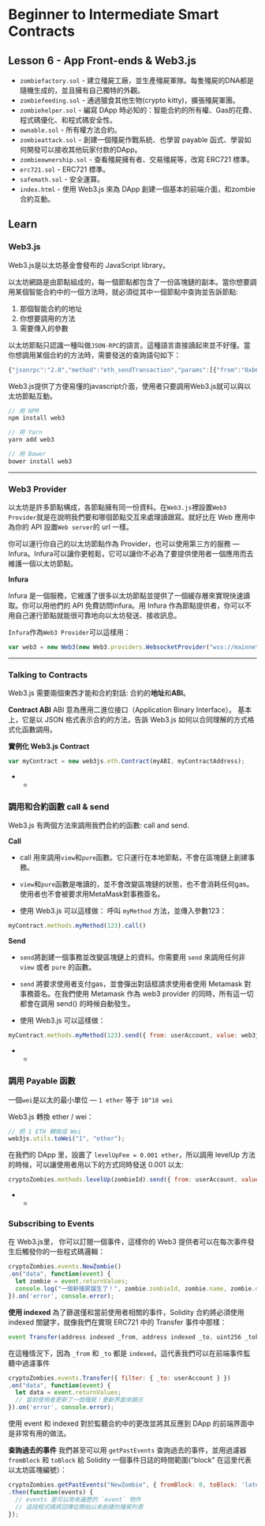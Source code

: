 # Beginner to Intermediate Smart Contracts

## Lesson 6 - App Front-ends & Web3.js
- `zombiefactory.sol` - 建立殭屍工廠，並生產殭屍軍隊。每隻殭屍的DNA都是隨機生成的，並且擁有自己獨特的外觀。
- `zombiefeeding.sol` - 通過獵食其他生物(crypto kitty)，擴張殭屍軍團。
- `zombiehelper.sol` - 編寫 DApp 時必知的：智能合約的所有權、Gas的花費、程式碼優化、和程式碼安全性。
- `ownable.sol` - 所有權方法合約。
- `zombieattack.sol` - 創建一個殭屍作戰系統、也學習 payable 函式、學習如何開發可以接收其他玩家付款的DApp。
- `zombieownership.sol` - 查看殭屍擁有者、交易殭屍等，改寫 ERC721 標準。
- `erc721.sol` - ERC721 標準。
- `safemath.sol` - 安全運算。
- `index.html` - 使用 Web3.js 來為 DApp 創建一個基本的前端介面，和zombie合約互動。

## Learn

### Web3.js

Web3.js是以太坊基金會發布的 JavaScript library。

以太坊網路是由節點組成的，每一個節點都包含了一份區塊鏈的副本。當你想要調用某個智能合約中的一個方法時，就必須從其中一個節點中查詢並告訴節點:

1. 那個智能合約的地址
2. 你想要調用的方法
3. 需要傳入的參數

以太坊節點只認識一種叫做`JSON-RPC`的語言。這種語言直接讀起來並不好懂。當你想調用某個合約的方法時，需要發送的查詢語句如下：
```js
{"jsonrpc":"2.0","method":"eth_sendTransaction","params":[{"from":"0xb60e8dd61c5d32be8058bb8eb970870f07233155","to":"0xd46e8dd67c5d32be8058bb8eb970870f07244567","gas":"0x76c0","gasPrice":"0x9184e72a000","value":"0x9184e72a","data":"0xd46e8dd67c5d32be8d46e8dd67c5d32be8058bb8eb970870f072445675058bb8eb970870f072445675"}],"id":1}
```

Web3.js提供了方便易懂的javascript介面，使用者只要調用Web3.js就可以與以太坊節點互動。

```js
// 用 NPM
npm install web3

// 用 Yarn
yarn add web3

// 用 Bower
bower install web3
```

- - -

### Web3 Provider
以太坊是許多節點構成，各節點擁有同一份資料。在`Web3.js`裡設置`Web3 Provider`就是在說明我們要和哪個節點交互來處理讀跟寫。就好比在 Web 應用中為你的 API 設置`Web server`的 url 一樣。

你可以運行你自己的以太坊節點作為 Provider，也可以使用第三方的服務 — Infura。Infura可以讓你更輕鬆，它可以讓你不必為了要提供使用者一個應用而去維護一個以太坊節點。

**Infura**

Infura 是一個服務，它維護了很多以太坊節點並提供了一個緩存層來實現快速讀取。你可以用他們的 API 免費訪問Infura。用 Infura 作為節點提供者，你可以不用自己運行節點就能很可靠地向以太坊發送、接收訊息。

`Infura`作為`Web3 Provider`可以這樣用：
```js
var web3 = new Web3(new Web3.providers.WebsocketProvider("wss://mainnet.infura.io/ws"));
```

- - -

### Talking to Contracts
Web3.js 需要兩個東西才能和合約對話: 合約的**地址**和**ABI**。

**Contract ABI**
ABI 意為應用二進位接口（Application Binary Interface）。 基本上，它是以 JSON 格式表示合約的方法，告訴 Web3.js 如何以合同理解的方式格式化函數調用。

**實例化 Web3.js Contract**
```js
var myContract = new web3js.eth.Contract(myABI, myContractAddress);
```
- - 

### 調用和合約函數 call & send
Web3.js 有两個方法來調用我們合約的函數: call and send.

**Call**
* call 用來調用`view`和`pure`函數。它只運行在本地節點，不會在區塊鏈上創建事務。

* `view`和`pure`函數是唯讀的，並不會改變區塊鏈的狀態，也不會消耗任何gas。使用者也不會被要求用MetaMask對事務簽名。

* 使用 Web3.js 可以這樣做： 呼叫 `myMethod` 方法，並傳入參數123：

```js
myContract.methods.myMethod(123).call()
```

**Send**
* `send`將創建一個事務並改變區塊鏈上的資料。你需要用 `send` 來調用任何非 `view` 或者 `pure` 的函數。

* `send` 將要求使用者支付gas，並會彈出對話框請求使用者使用 Metamask 對事務簽名。在我們使用 Metamask 作為 web3 provider 的同時，所有這一切都會在調用 send() 的時候自動發生。

* 使用 Web3.js 可以這樣做：

```js
myContract.methods.myMethod(123).send({ from: userAccount, value: web3js.utils.toWei("0.001","ether") })
```

- - 

### 調用 Payable 函數

一個`wei`是以太的最小單位 — `1 ether` 等于 `10^18 wei`

Web3.js 轉換 ether / wei：
```js
// 把 1 ETH 轉換成 Wei
web3js.utils.toWei("1", "ether");
```

在我們的 DApp 里，設置了 `levelUpFee = 0.001 ether`，所以調用 levelUp 方法的時候，可以讓使用者用以下的方式同時發送 0.001 以太:

```js
cryptoZombies.methods.levelUp(zombieId).send({ from: userAccount, value: web3js.utils.toWei("0.001","ether") })
```

- - 

### Subscribing to Events

在 Web3.js里， 你可以訂閱一個事件，這樣你的 Web3 提供者可以在每次事件發生后觸發你的一些程式碼邏輯：

```js
cryptoZombies.events.NewZombie()
.on("data", function(event) {
  let zombie = event.returnValues;
  console.log("一個新殭屍誕生了！", zombie.zombieId, zombie.name, zombie.dna);
}).on('error', console.error);
```

**使用 indexed**
為了篩選僅和當前使用者相關的事件，Solidity 合約將必須使用 indexed 關鍵字，就像我們在實現 ERC721 中的 Transfer 事件中那樣：

```js
event Transfer(address indexed _from, address indexed _to, uint256 _tokenId);
```
在這種情況下，因為 `_from` 和 `_to` 都是 `indexed`，這代表我們可以在前端事件監聽中過濾事件

```js
cryptoZombies.events.Transfer({ filter: { _to: userAccount } })
.on("data", function(event) {
  let data = event.returnValues;
  // 當前使用者更新了一個殭屍！更新界面來顯示
}).on('error', console.error);
```

使用 event 和 indexed 對於監聽合約中的更改並將其反應到 DApp 的前端界面中是非常有用的做法。

**查詢過去的事件**
我們甚至可以用 `getPastEvents` 查詢過去的事件，並用過濾器 `fromBlock` 和 `toBlock` 給 Solidity 一個事件日誌的時間範圍("block" 在這里代表以太坊區塊編號）：
```js
cryptoZombies.getPastEvents("NewZombie", { fromBlock: 0, toBlock: 'latest' })
.then(function(events) {
  // events 是可以用來遍歷的 `event` 物件
  // 這段程式碼將回傳從開始以來創建的殭屍列表
});
```
